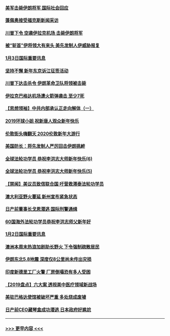 #### [美军击毙伊朗将军 国际社会回应](../pages/prog202/a102744485.md?t=01040344) 
#### [蓬佩奥接受福克斯新闻采访](../pages/prog202/a102744480.md?t=01040344) 
#### [川普下令 空袭伊拉克机场 击毙伊朗将军](../pages/prog202/a102744470.md?t=01040344) 
#### [被“斩首”伊将领大有来头 美先发制人伊威胁报复](../pages/prog202/a102744454.md?t=01040344) 
#### [1月3日国际重要讯息](../pages/prog202/a102744301.md?t=01040344) 
#### [坚持不懈 新年东京诉江征签活动](../pages/prog202/a102744303.md?t=01040344) 
#### [川普下达击杀令 伊朗革命卫队将领被击毙](../pages/prog202/a102741911.md?t=01040344) 
#### [伊拉克巴格达机场遭火箭弹袭击 至少7死](../pages/prog202/a102744115.md?t=01040344) 
#### [【思想领袖】中共内部承认正走向解体（一）](../pages/prog202/a102744097.md?t=01040344) 
#### [2019环球小姐 祝新唐人观众新年快乐](../pages/prog202/a102744043.md?t=01040344) 
#### [伦敦街头嗨翻天 2020伦敦新年大游行](../pages/prog202/a102743925.md?t=01040344) 
#### [美国防长：将先发制人严厉回击伊朗挑衅](../pages/prog202/a102743930.md?t=01040344) 
#### [全球法轮功学员 恭祝李洪志大师新年快乐(6)](../pages/prog202/a102743899.md?t=01040344) 
#### [全球法轮功学员 恭祝李洪志大师新年快乐(5)](../pages/prog202/a102743766.md?t=01040344) 
#### [【禁闻】美议员致信联合国 吁营救滞泰法轮功学员](../pages/prog202/a102743781.md?t=01040344) 
#### [澳大利亚野火蔓延 新州宣布紧急状态](../pages/prog202/a102743681.md?t=01040344) 
#### [日产前董事长戈恩潜逃 国际刑警通缉](../pages/prog202/a102743676.md?t=01040344) 
#### [60国海外法轮功学员恭祝李洪志师父新年好](../pages/prog202/a102743628.md?t=01040344) 
#### [1月2日国际重要讯息](../pages/prog202/a102743488.md?t=01040344) 
#### [澳洲本周末热浪加剧助长野火 下令强制疏散居民](../pages/prog202/a102743421.md?t=01040344) 
#### [伊朗东北5.8地震 深度仅8公里尚未传出灾损](../pages/prog202/a102743396.md?t=01040344) 
#### [印度新德里工厂火警 厂房倒塌恐有多人受困](../pages/prog202/a102743386.md?t=01040344) 
#### [【2019盘点】六大案 透视美中医疗领域新战场](../pages/prog202/a102743227.md?t=01040344) 
#### [美驻巴格达使馆被破坏严重 多处烧成废墟](../pages/prog202/a102743244.md?t=01040344) 
#### [日产前CEO藏琴盒成功潜逃 日本政府好尴尬](../pages/prog202/a102742937.md?t=01040344) 

----
#### [ >>> 更早内容 <<< ](../indexes/prog202-earlier.md)
